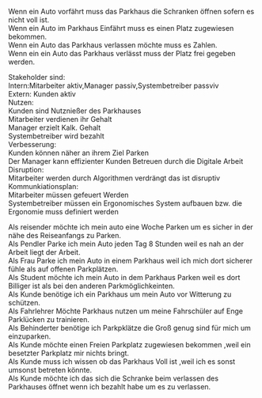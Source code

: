 Wenn ein Auto vorfährt muss das Parkhaus die Schranken öffnen sofern es nicht voll ist.<br> 
Wenn ein Auto im Parkhaus Einfährt muss es einen Platz zugewiesen bekommen.<br>
Wenn ein Auto das Parkhaus verlassen möchte muss es Zahlen.<br>
Wenn ein ein Auto das Parkhaus verlässt muss der Platz frei gegeben werden.<br>

Stakeholder sind: <br>
Intern:Mitarbeiter aktiv,Manager passiv,Systembetreiber passviv<br>
Extern: Kunden aktiv<br>
Nutzen:<br>
Kunden sind Nutznießer des Parkhauses<br>
Mitarbeiter verdienen ihr Gehalt <br>
Manager erzielt Kalk. Gehalt<br>
Systembetreiber wird bezahlt<br>
Verbesserung:<br>
Kunden können näher an ihrem Ziel Parken<br> 
Der Manager kann effizienter Kunden Betreuen durch die Digitale Arbeit<br>
Disruption:<br>
Mitarbeiter werden durch Algorithmen verdrängt das ist disruptiv<br>
Kommunkiationsplan:<br>
Mitarbeiter müssen gefeuert Werden<br>
Systembetreiber müssen ein Ergonomisches System aufbauen bzw. die Ergonomie muss definiert werden<br>

Als reisender möchte ich mein auto eine Woche Parken um es sicher in der nähe des Reiseanfangs zu Parken.<br>
Als Pendler Parke ich mein Auto jeden Tag 8 Stunden weil es nah an der Arbeit liegt der Arbeit.<br>
Als Frau Parke ich mein Auto in einem Parkhaus weil ich mich dort sicherer fühle als auf offenen Parkplätzen.<br>
Als Student möchte ich mein Auto in dem Parkhaus Parken weil es dort Billiger ist als bei den anderen Parkmöglichkeinten.<br>
Als Kunde benötige ich ein Parkhaus um mein Auto vor Witterung zu schützen.<br>
Als Fahrlehrer Möchte Parkhaus nutzen um meine Fahrschüler auf Enge Parklücken zu trainieren.<br>
Als Behinderter benötige ich Parkpklätze die Groß genug sind für mich um einzuparken.<br>
Als Kunde möchte einen Freien Parkplatz zugewiesen bekommen ,weil ein besetzter Parkplatz mir nichts bringt.<br>
Als Kunde muss ich wissen ob das Parkhaus Voll ist ,weil ich es sonst umsonst betreten könnte.<br>
Als Kunde möchte ich das sich die Schranke beim verlassen des Parkhauses öffnet wenn ich bezahlt habe um es zu verlassen.<br>
